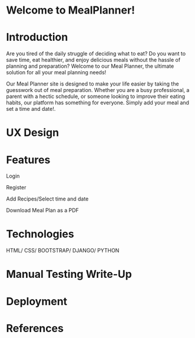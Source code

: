 # Welcome to MealPlanner!

# Introduction
Are you tired of the daily struggle of deciding what to eat? Do you want to save time, eat healthier, and enjoy delicious meals without the hassle of planning and preparation? Welcome to our Meal Planner, the ultimate solution for all your meal planning needs!

Our Meal Planner site is designed to make your life easier by taking the guesswork out of meal preparation. Whether you are a busy professional, a parent with a hectic schedule, or someone looking to improve their eating habits, our platform has something for everyone. Simply add your meal and set a time and date!.



# UX Design





# Features
Login

Register

Add Recipes/Select time and date

Download Meal Plan as a PDF



# Technologies
HTML/
CSS/
BOOTSTRAP/
DJANGO/
PYTHON




# Manual Testing Write-Up




# Deployment




# References
